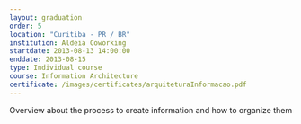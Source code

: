 ```yaml
---
layout: graduation
order: 5
location: "Curitiba - PR / BR"
institution: Aldeia Coworking
startdate: 2013-08-13 14:00:00
enddate: 2013-08-15
type: Individual course
course: Information Architecture
certificate: /images/certificates/arquiteturaInformacao.pdf
---
```


Overview about the process to create information and how to organize them